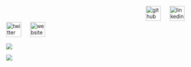 &nbsp;&nbsp;&nbsp;&nbsp;&nbsp;&nbsp;&nbsp;&nbsp;&nbsp;&nbsp;&nbsp;&nbsp;&nbsp;&nbsp;&nbsp;&nbsp;&nbsp;&nbsp;&nbsp;&nbsp;&nbsp;&nbsp;&nbsp;&nbsp;&nbsp;&nbsp;&nbsp;&nbsp;&nbsp;&nbsp;&nbsp;&nbsp;&nbsp;&nbsp;&nbsp;&nbsp;&nbsp;&nbsp;&nbsp;&nbsp;&nbsp;&nbsp;&nbsp;&nbsp;&nbsp;&nbsp;&nbsp;&nbsp;&nbsp;&nbsp;&nbsp;&nbsp;&nbsp;&nbsp;&nbsp;&nbsp;&nbsp;&nbsp;&nbsp;&nbsp;&nbsp;&nbsp;&nbsp;&nbsp;&nbsp;&nbsp;&nbsp;&nbsp;&nbsp;&nbsp;&nbsp;&nbsp;&nbsp;&nbsp;&nbsp;&nbsp;&nbsp;&nbsp;&nbsp;&nbsp;&nbsp;&nbsp;&nbsp;&nbsp;&nbsp;&nbsp;&nbsp;&nbsp;&nbsp;&nbsp;&nbsp;&nbsp;&nbsp;&nbsp;&nbsp;[<img src='https://cdn.jsdelivr.net/npm/simple-icons@3.0.1/icons/github.svg' alt='github' height='40'>](https://github.com/loganbates2002)&nbsp;&nbsp;&nbsp;&nbsp;&nbsp; 
[<img src='https://cdn.jsdelivr.net/npm/simple-icons@3.0.1/icons/linkedin.svg' alt='linkedin' height='40'>](https://www.linkedin.com/in/loganbates2002/)&nbsp;&nbsp;&nbsp;&nbsp;&nbsp;   [<img src='https://cdn.jsdelivr.net/npm/simple-icons@3.0.1/icons/twitter.svg' alt='twitter' height='40'>](https://twitter.com/loganbates2002)&nbsp;&nbsp;&nbsp;&nbsp;&nbsp; 
[<img src='https://cdn.jsdelivr.net/npm/simple-icons@3.0.1/icons/icloud.svg' alt='website' height='40'>](github.io/loganbates2002)

![](https://github-readme-stats.vercel.app/api?username=loganbates2002&hide=stars&count_private=true&show_icons=true&title_color=084451&icon_color=062664&text_color=306162&hide_border=true&custom_title=Statistics                                                                                 ☃&include_all_commits=true)


[![](https://github-readme-stats.vercel.app/api/top-langs/?username=loganbates2002&layout=compact&hide_title=true&card_width=1000&hide_border=true)](https://github.com/loganbates2002/github-readme-stats)
